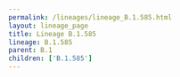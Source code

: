 ```yaml
---
permalink: /lineages/lineage_B.1.585.html
layout: lineage_page
title: Lineage B.1.585
lineage: B.1.585
parent: B.1
children: ['B.1.585']
---
```

